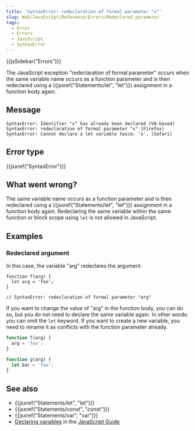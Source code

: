```yaml
---
title: 'SyntaxError: redeclaration of formal parameter "x"'
slug: Web/JavaScript/Reference/Errors/Redeclared_parameter
tags:
  - Error
  - Errors
  - JavaScript
  - SyntaxError
---
```


{{jsSidebar("Errors")}}

The JavaScript exception "redeclaration of formal parameter" occurs when the same
variable name occurs as a function parameter and is then redeclared using a
{{jsxref("Statements/let", "let")}} assignment in a function body again.

## Message

```
SyntaxError: Identifier "x" has already been declared (V8-based)
SyntaxError: redeclaration of formal parameter "x" (Firefox)
SyntaxError: Cannot declare a let variable twice: 'x'. (Safari)
```

## Error type

{{jsxref("SyntaxError")}}

## What went wrong?

The same variable name occurs as a function parameter and is then redeclared using a
{{jsxref("Statements/let", "let")}} assignment in a function body again. Redeclaring the
same variable within the same function or block scope using `let` is not
allowed in JavaScript.

## Examples

### Redeclared argument

In this case, the variable "arg" redeclares the argument.

```js-nolint example-bad
function f(arg) {
  let arg = 'foo';
}

// SyntaxError: redeclaration of formal parameter "arg"
```

If you want to change the value of "arg" in the function body, you can do so, but you
do not need to declare the same variable again. In other words: you can omit the
`let` keyword. If you want to create a new variable, you need to rename it as
conflicts with the function parameter already.

```js example-good
function f(arg) {
  arg = 'foo';
}

function g(arg) {
  let bar = 'foo';
}
```

## See also

- {{jsxref("Statements/let", "let")}}
- {{jsxref("Statements/const", "const")}}
- {{jsxref("Statements/var", "var")}}
- [Declaring variables](/en-US/docs/Web/JavaScript/Guide/Grammar_and_types#declarations) in the [JavaScript Guide](/en-US/docs/Web/JavaScript/Guide)
